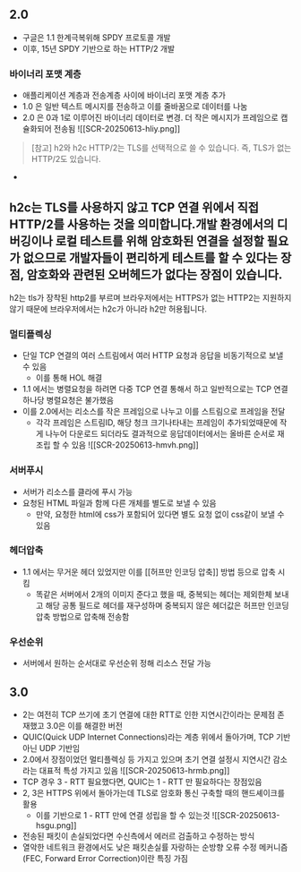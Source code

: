## 2.0
- 구글은 1.1 한계극복위해 SPDY 프로토콜 개발
- 이후, 15년 SPDY 기반으로 하는 HTTP/2 개발
### 바이너리 포맷 계층

- 애플리케이션 계층과 전송계층 사이에 바이너리 포맷 계층 추가
- 1.0 은 일반 텍스트 메시지를 전송하고 이를 줄바꿈으로 데이터를 나눔
- 2.0 은 0과 1로 이루어진 바이너리 데이터로 변경. 더 작은 메시지가 프레임으로 캡슐화되어 전송됨
![[SCR-20250613-hliy.png]]
>[참고] h2와 h2c
HTTP/2는 TLS를 선택적으로 쓸 수 있습니다. 즉, TLS가 없는 HTTP/2도 있습니다.
-
h2c는 TLS를 사용하지 않고 TCP 연결 위에서 직접 HTTP/2를 사용하는 것을 의미합니다.개발
환경에서의 디버깅이나 로컬 테스트를 위해 암호화된 연결을 설정할 필요가 없으므로 개발자들이
편리하게 테스트를 할 수 있다는 장점, 암호화와 관련된 오버헤드가 없다는 장점이 있습니다.
-
h2는 tls가 장착된 http2를 부르며 브라우저에서는 HTTPS가 없는 HTTP2는 지원하지 않기 때문에
브라우저에서는 h2c가 아니라 h2만 허용됩니다.
### 멀티플렉싱
- 단일 TCP 연결의 여러 스트림에서 여러 HTTP 요청과 응답을 비동기적으로 보낼 수 있음
	- 이를 통해 HOL 해결
- 1.1 에서는 병렬요청을 하려면 다중 TCP 연결 통해서 하고 일반적으로는 TCP 연결하나당 병렬요청은 불가했음
- 이를 2.0에서는 리소스를 작은 프레임으로 나누고 이를 스트림으로 프레임을 전달
	- 각각 프레임은 스트림ID, 해당 청크 크기나타내는 프레임이 추가되었때문에 작게 나누어 다운로드 되더라도 결과적으로 응답데이터에서는 올바른 순서로 재조립 할 수 있음
![[SCR-20250613-hmvh.png]]
### 서버푸시
- 서버가 리소스를 클라에 푸시 가능
- 요청된 HTML 파일과 함께 다른 개체를 별도로 보낼 수 있음
	- 만약, 요청한 html에 css가 포함되어 있다면 별도 요청 없이 css같이 보낼 수 있음
### 헤더압축
- 1.1 에서는 무거운 헤더 있었지만 이를 [[허프만 인코딩 압축]] 방법 등으로 압축 시킴
	- 똑같은 서버에서 2개의 이미지 준다고 했을 때, 중복되는 헤더는 제외한체 보내고 해당 공통 필드로 헤더를 재구성하며 중복되지 않은 헤더값은 허프만 인코딩 압축 방법으로 압축해 전송함
### 우선순위
- 서버에서 원하는 순서대로 우선순위 정해 리소스 전달 가능

## 3.0
- 2는 여전히 TCP 쓰기에 초기 연결에 대한 RTT로 인한 지연시간이라는 문제점 존재했고 3.0은 이를 해결한 버전
- QUIC(Quick UDP Internet Connections)라는 계층 위에서 돌아가며, TCP 기반아닌 UDP 기반임
- 2.0에서 장점이었던 멀티플렉싱 등 가지고 있으며 초기 연결 설정시 지연시간 감소라는 대표적 특성 가지고 있음
![[SCR-20250613-hrmb.png]]
- TCP 경우 3 - RTT 필요했다면, QUIC는 1 - RTT 만 필요하다는 장점있음
- 2, 3은 HTTPS 위에서 돌아가는데 TLS로 암호화 통신 구축할 때의 핸드셰이크를 활용
	- 이를 기반으로 1 - RTT 만에 연결 성립을 할 수 있는것
![[SCR-20250613-hsgu.png]]
- 전송된 패킷이 손실되었다면 수신측에서 에러르 검출하고 수정하는 방식
- 열악한 네트워크 환경에서도 낮은 패킷손실률 자랑하는 순방향 오류 수정 메커니즘(FEC, Forward Error Correction)이란 특징 가짐